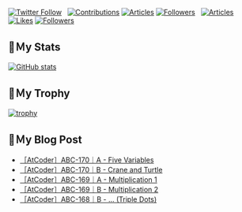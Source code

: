 [![Twitter Follow](https://img.shields.io/twitter/follow/hyperdb?label=twitter&logo=twitter&style=plastic)](https://twitter.com/hyperdb)
&nbsp;
[![Contributions](https://badgen.org/img/qiita/hyperdb/contributions?style=plastic)](https://qiita.com/hyperdb)
[![Articles](https://badgen.org/img/qiita/hyperdb/articles?style=plastic)](https://qiita.com/hyperdb)
[![Followers](https://badgen.org/img/qiita/hyperdb/followers?style=plastic)](https://qiita.com/hyperdb)
&nbsp;
[![Articles](https://badgen.org/img/zenn/hyperdb/articles)](https://zenn.dev/hyperdb)
[![Likes](https://badgen.org/img/zenn/hyperdb/likes?style=plastic)](https://zenn.dev/hyperdb)
[![Followers](https://badgen.org/img/zenn/hyperdb/followers?style=plastic)](https://zenn.dev/hyperdb)

## 🔖Ｍy Stats

[![GitHub stats](https://github-readme-stats-eight-theta.vercel.app/api?username=hyperdb&theme=radical&count_private=true&show_icons=true)](https://github.com/anuraghazra/github-readme-stats)

## 🔖Ｍy Trophy

[![trophy](https://github-profile-trophy.vercel.app/?username=hyperdb&theme=onedark)](https://github.com/ryo-ma/github-profile-trophy)

## 🔖Ｍy Blog Post

<!-- BLOG-POST-LIST:START -->
- [［AtCoder］ABC-170｜A - Five Variables](https://zenn.dev/hyperdb/articles/62d6fa54badf5a)
- [［AtCoder］ABC-170｜B - Crane and Turtle](https://zenn.dev/hyperdb/articles/241ca99de4372b)
- [［AtCoder］ABC-169｜A - Multiplication 1](https://zenn.dev/hyperdb/articles/b24948580797b5)
- [［AtCoder］ABC-169｜B - Multiplication 2](https://zenn.dev/hyperdb/articles/10273a004a8937)
- [［AtCoder］ABC-168｜B - ... &lpar;Triple Dots&rpar;](https://zenn.dev/hyperdb/articles/8e9a950b9c027b)
<!-- BLOG-POST-LIST:END -->
